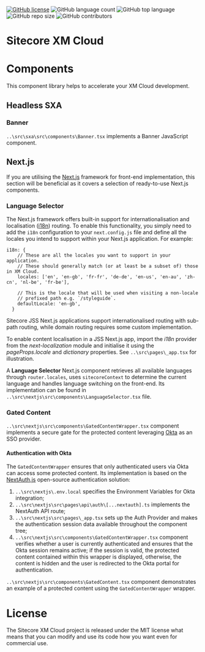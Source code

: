 [![GitHub license](https://img.shields.io/github/license/kate-orlova/sitecore-xm-cloud.svg)](https://github.com/kate-orlova/sitecore-xm-cloud/blob/master/LICENSE)
![GitHub language count](https://img.shields.io/github/languages/count/kate-orlova/sitecore-xm-cloud.svg?style=flat)
![GitHub top language](https://img.shields.io/github/languages/top/kate-orlova/sitecore-xm-cloud.svg?style=flat)
![GitHub repo size](https://img.shields.io/github/repo-size/kate-orlova/sitecore-xm-cloud.svg?style=flat)
![GitHub contributors](https://img.shields.io/github/contributors/kate-orlova/sitecore-xm-cloud)

# Sitecore XM Cloud

# Components
This component library helps to accelerate your XM Cloud development.

## Headless SXA
### Banner
`..\src\sxa\src\components\Banner.tsx` implements a Banner JavaScript component.

## Next.js
If you are utilising the [Next.js](https://nextjs.org/) framework for front-end implementation, this section will be beneficial as it covers a selection of ready-to-use Next.js components.

### Language Selector
The Next.js framework offers built-in support for internationalisation and localisation ([i18n](https://en.wikipedia.org/wiki/Internationalization_and_localization)) routing. To enable this functionality, you simply need to add the `i18n` configuration to your `next.config.js` file and define all the locales you intend to support within your Next.js application.
For example:
```
i18n: {
    // These are all the locales you want to support in your application.
    // These should generally match (or at least be a subset of) those in XM Cloud.
    locales: ['en', 'en-gb', 'fr-fr', 'de-de', 'en-us', 'en-au', 'zh-cn', 'nl-be', 'fr-be'],

    // This is the locale that will be used when visiting a non-locale
    // prefixed path e.g. `/styleguide`.
    defaultLocale: 'en-gb',	
  }
```

Sitecore JSS Next.js applications support internationalised routing with sub-path routing, while domain routing requires some custom implementation.

To enable content localisation in a JSS Next.js app, import the _i18n_ provider from the _next-localization_ module and initialise it using the _pageProps.locale_ and _dictionary_ properties. See `..\src\pages\_app.tsx` for illustration.

A **Language Selector** Next.js component retrieves all available languages through `router.locales`, uses `sitecoreContext` to determine the current language and handles language switching on the front-end. Its implementation can be found in `..\src\nextjs\src\components\LanguageSelector.tsx` file.

### Gated Content
`..\src\nextjs\src\components\GatedContentWrapper.tsx` component implements a secure gate for the protected content leveraging [Okta](https://www.okta.com/en-gb/products/single-sign-on-workforce-identity/) as an SSO provider.

#### Authentication with Okta
The `GatedContentWrapper` ensures that only authenticated users via Okta can access some protected content. Its implementation is based on the [NextAuth.js](https://next-auth.js.org/getting-started/introduction) open-source authentication solution:
1. `..\src\nextjs\.env.local` specifies the Environment Variables for Okta integration;
2. `..\src\nextjs\src\pages\api\auth\[...nextauth].ts` implements the NextAuth API route;
3. `..\src\nextjs\src\pages\_app.tsx` sets up the Auth Provider and makes the authentication session data available throughout the component tree;
4. `..\src\nextjs\src\components\GatedContentWrapper.tsx` component verifies whether a user is currently authenticated and ensures that the Okta session remains active; if the session is valid, the protected content contained within this wrapper is displayed, otherwise, the content is hidden and the user is redirected to the Okta portal for authentication.

`..\src\nextjs\src\components\GatedContent.tsx` component demonstrates an example of a protected content using the `GatedContentWrapper` wrapper.

   

# License
The Sitecore XM Cloud project is released under the MIT license what means that you can modify and use its code how you want even for commercial use.

